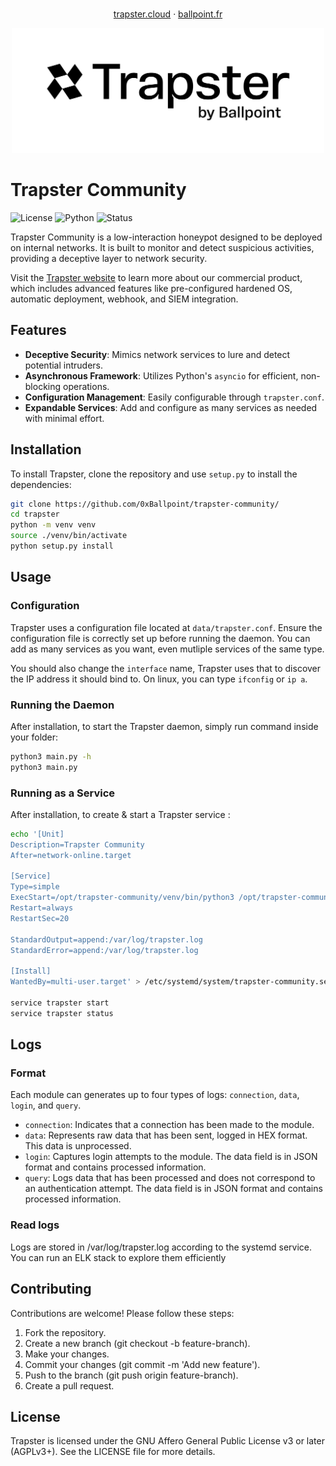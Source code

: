 <p align="center">
    <br/>
    <a href="https://trapster.cloud">trapster.cloud</a>
    ·
    <a href="https://ballpoint.fr/">ballpoint.fr</a>
</p>
<div align="center">
<img src="./logo.png" height="200">
</div>


# Trapster Community

![License](https://img.shields.io/badge/license-AGPLv3+-blue)
![Python](https://img.shields.io/badge/python-3.11-blue)
![Status](https://img.shields.io/badge/status-Production/Stable-green)

Trapster Community is a low-interaction honeypot designed to be deployed on internal networks. It is built to monitor and detect suspicious activities, providing a deceptive layer to network security.

Visit the [Trapster website](https://trapster.cloud) to learn more about our commercial product, which includes advanced features like pre-configured hardened OS, automatic deployment, webhook, and SIEM integration.

## Features

- **Deceptive Security**: Mimics network services to lure and detect potential intruders.
- **Asynchronous Framework**: Utilizes Python's `asyncio` for efficient, non-blocking operations.
- **Configuration Management**: Easily configurable through `trapster.conf`.
- **Expandable Services**: Add and configure as many services as needed with minimal effort.

## Installation

To install Trapster, clone the repository and use `setup.py` to install the dependencies:

```bash
git clone https://github.com/0xBallpoint/trapster-community/
cd trapster
python -m venv venv
source ./venv/bin/activate
python setup.py install
```

## Usage

### Configuration
Trapster uses a configuration file located at `data/trapster.conf`. Ensure the configuration file is correctly set up before running the daemon.
You can add as many services as you want, even mutliple services of the same type.

You should also change the `interface` name, Trapster uses that to discover the IP address it should bind to. On linux, you can type `ifconfig` or `ip a`.

### Running the Daemon

After installation, to start the Trapster daemon, simply run command inside your folder:
```bash
python3 main.py -h
python3 main.py
```

### Running as a Service

After installation, to create & start a Trapster service :

```bash
echo '[Unit]
Description=Trapster Community
After=network-online.target

[Service]
Type=simple
ExecStart=/opt/trapster-community/venv/bin/python3 /opt/trapster-community/main.py -c /etc/trapster/trapster.conf
Restart=always
RestartSec=20

StandardOutput=append:/var/log/trapster.log
StandardError=append:/var/log/trapster.log

[Install]
WantedBy=multi-user.target' > /etc/systemd/system/trapster-community.service

service trapster start
service trapster status
```

## Logs

### Format
Each module can generates up to four types of logs: `connection`, `data`, `login`, and `query`.
* `connection`: Indicates that a connection has been made to the module.
* `data`: Represents raw data that has been sent, logged in HEX format. This data is unprocessed.
* `login`: Captures login attempts to the module. The data field is in JSON format and contains processed information.
* `query`: Logs data that has been processed and does not correspond to an authentication attempt. The data field is in JSON format and contains processed information.

### Read logs
Logs are stored in /var/log/trapster.log according to the systemd service.
You can run an ELK stack to explore them efficiently

## Contributing

Contributions are welcome! Please follow these steps:

1. Fork the repository.
2. Create a new branch (git checkout -b feature-branch).
3. Make your changes.
4. Commit your changes (git commit -m 'Add new feature').
5. Push to the branch (git push origin feature-branch).
6. Create a pull request.

## License

Trapster is licensed under the GNU Affero General Public License v3 or later (AGPLv3+). See the LICENSE file for more details.

